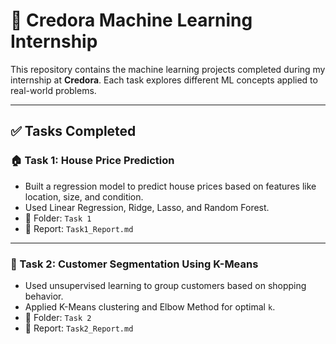 # 🌟 Credora Machine Learning Internship

This repository contains the machine learning projects completed during my internship at **Credora**. Each task explores different ML concepts applied to real-world problems.

---

## ✅ Tasks Completed

### 🏠 Task 1: House Price Prediction
- Built a regression model to predict house prices based on features like location, size, and condition.
- Used Linear Regression, Ridge, Lasso, and Random Forest.
- 📁 Folder: `Task 1`
- 📄 Report: `Task1_Report.md`

---

### 👥 Task 2: Customer Segmentation Using K-Means
- Used unsupervised learning to group customers based on shopping behavior.
- Applied K-Means clustering and Elbow Method for optimal `k`.
- 📁 Folder: `Task 2`
- 📄 Report: `Task2_Report.md`


